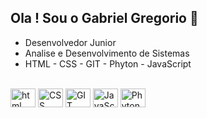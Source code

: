   ## Ola ! Sou o Gabriel Gregorio 👋

  - Desenvolvedor Junior
  - Analise e Desenvolvimento de Sistemas
  - HTML - CSS - GIT - Phyton - JavaScript
  
  <div style="display: inline_block"> <br>
    <img aling="center" alt="html" height="30" width="40" src=https://cdn.jsdelivr.net/gh/devicons/devicon@latest/icons/html5/html5-original.svg />
    <img aling="center" alt="CSS" height="30" width="40" src="https://cdn.jsdelivr.net/gh/devicons/devicon@latest/icons/css3/css3-original.svg" />
    <img aling="center" alt="GIT" height="30" width="40" src="https://cdn.jsdelivr.net/gh/devicons/devicon@latest/icons/git/git-original.svg" />
    <img aling="center" alt="JavaScript" height="30" width="40"  src="https://cdn.jsdelivr.net/gh/devicons/devicon@latest/icons/python/python-original.svg" />
    <img aling="center" alt="Phyton" height="30" width="40" src="https://cdn.jsdelivr.net/gh/devicons/devicon@latest/icons/javascript/javascript-original.svg" />
 
  </div>
          
  ##

  
<!--
**GabrielGregorio06/GabrielGregorio06** is a ✨ _special_ ✨ repository because its `README.md` (this file) appears on your GitHub profile.

Here are some ideas to get you started:

- 🔭 I’m currently working on ...
- 🌱 I’m currently learning ...
- 👯 I’m looking to collaborate on ...
- 🤔 I’m looking for help with ...
- 💬 Ask me about ...
- 📫 How to reach me: ...
- 😄 Pronouns: ...
- ⚡ Fun fact: ...
-->
